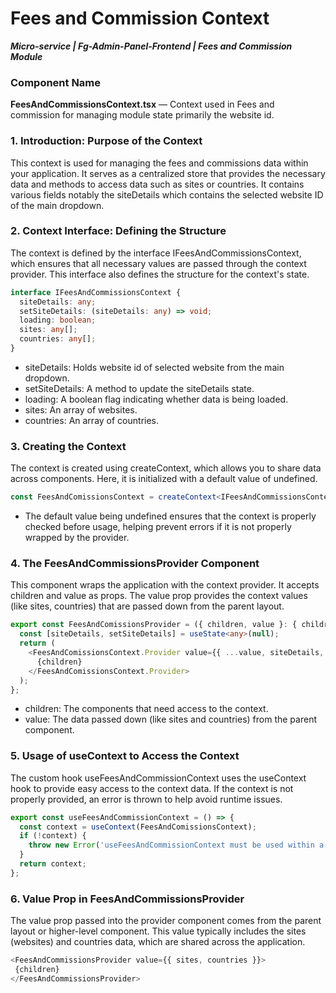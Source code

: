 # Fees and Commission Context
***Micro-service |  Fg-Admin-Panel-Frontend | Fees and Commission Module*** 

### Component Name
**FeesAndCommissionsContext.tsx** — Context used in Fees and commission for managing module state primarily the website id.


### 1. Introduction: Purpose of the Context
This context is used for managing the fees and commissions data within your application. It serves as a centralized store that provides the necessary data and methods to access data such as sites or countries. It contains various fields notably the siteDetails which contains the selected website ID of the main dropdown.

### 2. Context Interface: Defining the Structure
The context is defined by the interface IFeesAndCommissionsContext, which ensures that all necessary values are passed through the context provider. This interface also defines the structure for the context's state.

```typescript
interface IFeesAndCommissionsContext {
  siteDetails: any;
  setSiteDetails: (siteDetails: any) => void;
  loading: boolean;
  sites: any[];
  countries: any[];
}
```
- siteDetails: Holds website id of selected website from the main dropdown.
- setSiteDetails: A method to update the siteDetails state.
- loading: A boolean flag indicating whether data is being loaded.
- sites: An array of websites.
- countries: An array of countries.

### 3. Creating the Context
The context is created using createContext, which allows you to share data across components. Here, it is initialized with a default value of undefined.

```typescript
const FeesAndComissionsContext = createContext<IFeesAndCommissionsContext | undefined>(undefined);
```

- The default value being undefined ensures that the context is properly checked before usage, helping prevent errors if it is not properly wrapped by the provider.

### 4. The FeesAndCommissionsProvider Component
This component wraps the application with the context provider. It accepts children and value as props. The value prop provides the context values (like sites, countries) that are passed down from the parent layout.

```typescript
export const FeesAndComissionsProvider = ({ children, value }: { children: ReactNode; value: any }) => {
  const [siteDetails, setSiteDetails] = useState<any>(null);
  return (
    <FeesAndComissionsContext.Provider value={{ ...value, siteDetails, setSiteDetails }}>
      {children}
    </FeesAndComissionsContext.Provider>
  );
};
```

- children: The components that need access to the context.
- value: The data passed down (like sites and countries) from the parent component.

### 5. Usage of useContext to Access the Context

The custom hook useFeesAndCommissionContext uses the useContext hook to provide easy access to the context data. If the context is not properly provided, an error is thrown to help avoid runtime issues.

```typescript
export const useFeesAndCommissionContext = () => {
  const context = useContext(FeesAndComissionsContext);
  if (!context) {
    throw new Error('useFeesAndCommissionContext must be used within a FeesAndComissionsProvider');
  }
  return context;
};
```

### 6. Value Prop in FeesAndCommissionsProvider
The value prop passed into the provider component comes from the parent layout or higher-level component. This value typically includes the sites (websites) and countries data, which are shared across the application.

```typescript
<FeesAndCommissionsProvider value={{ sites, countries }}>
 {children}
</FeesAndCommissionsProvider>
```